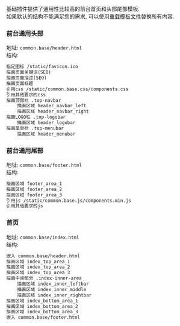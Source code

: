 基础插件提供了通用性比较高的前台首页和头部尾部模板.<br/>
如果默认的结构不能满足您的需求, 可以使用[重载模板文件](../core/template_engine)替换所有内容.<br/>

### 前台通用头部

地址: `common.base/header.html`<br/>
结构:
``` html
指定图标 /static/favicon.ico
描画页面关键词(SEO)
描画页面描述(SEO)
描画页面标题
引用css /static/common.base.css/components.css
引用其他要求的css
描画顶部栏 .top-navbar
	描画区域 header_navbar_left
	描画区域 header_navbar_right
描画LOGO栏 .top-logobar
	描画区域 header_logobar
描画菜单栏 .top-menubar
	描画区域 header_menubar
```

### 前台通用尾部

地址: `common.base/footer.html`<br/>
结构:
``` html
描画区域 footer_area_1
描画区域 footer_area_2
描画区域 footer_area_3
引用js /static/common.base.js/components.min.js
引用其他要求的js
```

### 首页

地址: `common.base/index.html`<br/>
结构:
``` html
嵌入 common.base/header.html
描画区域 index_top_area_1
描画区域 index_top_area_2
描画区域 index_top_area_3
描画中间部分 .index-inner-area
	描画区域 index_inner_leftbar
	描画区域 index_inner_middle
	描画区域 index_inner_rightbar
描画区域 index_bottom_area_1
描画区域 index_bottom_area_2
描画区域 index_bottom_area_3
嵌入 common.base/footer.html
```
